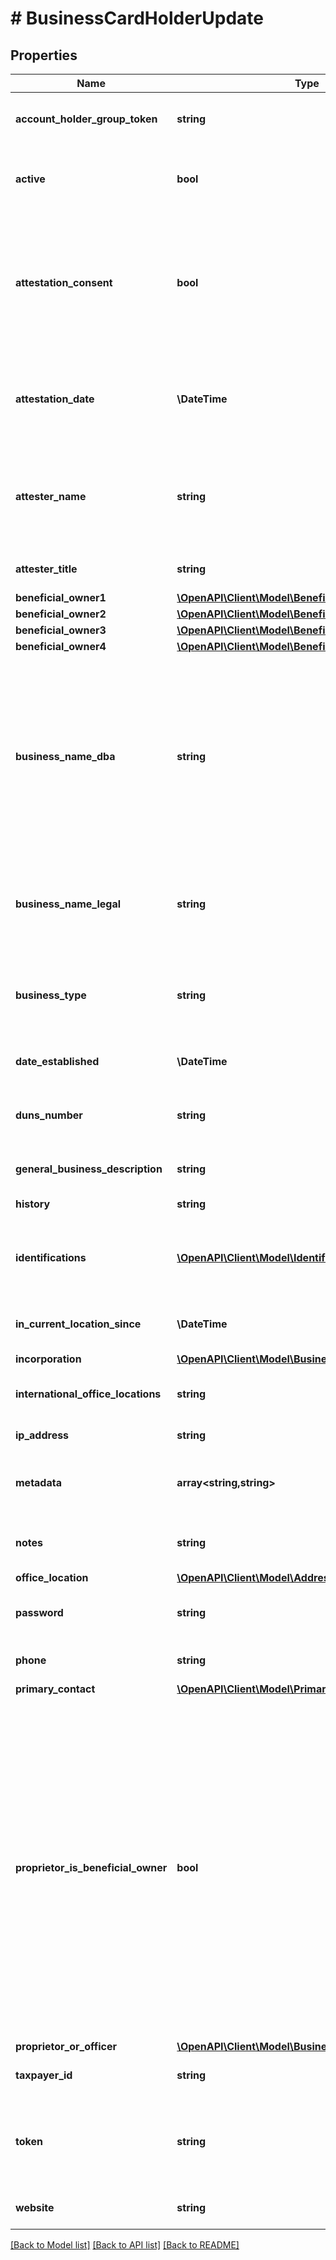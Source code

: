 # # BusinessCardHolderUpdate

## Properties

Name | Type | Description | Notes
------------ | ------------- | ------------- | -------------
**account_holder_group_token** | **string** | Associates the specified account holder group with the business. | [optional]
**active** | **bool** | Specifies if the business is in the &#x60;ACTIVE&#x60; state on the Marqeta platform. | [optional] [default to true]
**attestation_consent** | **bool** | Indicates that the attester agrees that the information provided is correct and truthful.  This field is required for KYC verification (US-based accounts only). | [optional] [default to false]
**attestation_date** | **\DateTime** | Timestamp of the attestation.  This field is required for KYC verification (US-based accounts only). | [optional]
**attester_name** | **string** | Name of the attester for KYC verification.  This field is required for KYC verification (US-based accounts only). | [optional]
**attester_title** | **string** | Title of the attester for KYC verification. | [optional]
**beneficial_owner1** | [**\OpenAPI\Client\Model\BeneficialOwnerRequest**](BeneficialOwnerRequest.md) |  | [optional]
**beneficial_owner2** | [**\OpenAPI\Client\Model\BeneficialOwnerRequest**](BeneficialOwnerRequest.md) |  | [optional]
**beneficial_owner3** | [**\OpenAPI\Client\Model\BeneficialOwnerRequest**](BeneficialOwnerRequest.md) |  | [optional]
**beneficial_owner4** | [**\OpenAPI\Client\Model\BeneficialOwnerRequest**](BeneficialOwnerRequest.md) |  | [optional]
**business_name_dba** | **string** | Fictitious business name (\&quot;Doing Business As\&quot; or DBA).  This field is required for KYC verification (US-based accounts only). If your business does not use a fictitious business name, enter your legal business name again in this field. | [optional]
**business_name_legal** | **string** | Legal name of business.  This field is required for KYC verification (US-based accounts only). | [optional]
**business_type** | **string** | Indicates the type of business, for example business-to-business (B2B) or business-to-consumer (B2C). | [optional]
**date_established** | **\DateTime** | Date when the business was established. | [optional]
**duns_number** | **string** | Data Universal Numbering System (DUNS) number of the business. | [optional]
**general_business_description** | **string** | General description of the business. | [optional]
**history** | **string** | History of the business. | [optional]
**identifications** | [**\OpenAPI\Client\Model\IdentificationRequestModel[]**](IdentificationRequestModel.md) | One or more objects containing identifications associated with the business. | [optional]
**in_current_location_since** | **\DateTime** | Date on which the business office opened in its current location. | [optional]
**incorporation** | [**\OpenAPI\Client\Model\BusinessIncorporation**](BusinessIncorporation.md) |  | [optional]
**international_office_locations** | **string** | Locations of the business&#39; offices outside the United States. | [optional]
**ip_address** | **string** | IP address of the business. | [optional]
**metadata** | **array<string,string>** | Associates any additional metadata you provide with the business. | [optional]
**notes** | **string** | Any additional information pertaining to the business. | [optional]
**office_location** | [**\OpenAPI\Client\Model\AddressRequestModel**](AddressRequestModel.md) |  | [optional]
**password** | **string** | Password for the business account on the Marqeta platform. | [optional]
**phone** | **string** | 10-digit telephone number of business. | [optional]
**primary_contact** | [**\OpenAPI\Client\Model\PrimaryContactInfoModel**](PrimaryContactInfoModel.md) |  | [optional]
**proprietor_is_beneficial_owner** | **bool** | Indicates that the proprietor or officer of the business is also a beneficial owner.  This field is required for KYC verification in the United States if the business proprietor or officer is also a beneficial owner. If the proprietor or business officer is a beneficial owner, use this field to indicate their beneficial ownership. Do not include information about the proprietor or business officer in a &#x60;beneficial_owner&#x60; object. | [optional] [default to false]
**proprietor_or_officer** | [**\OpenAPI\Client\Model\BusinessProprietor**](BusinessProprietor.md) |  | [optional]
**taxpayer_id** | **string** | Taxpayer identifier of the business. | [optional]
**token** | **string** | Unique identifier of the business.  Send a &#x60;GET&#x60; request to &#x60;/businesses&#x60; to retrieve business tokens. | [optional]
**website** | **string** | URL of the business&#39; website. | [optional]

[[Back to Model list]](../../README.md#models) [[Back to API list]](../../README.md#endpoints) [[Back to README]](../../README.md)
